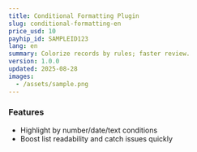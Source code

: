 ```yaml
---
title: Conditional Formatting Plugin
slug: conditional-formatting-en
price_usd: 10
payhip_id: SAMPLEID123
lang: en
summary: Colorize records by rules; faster review.
version: 1.0.0
updated: 2025-08-28
images:
  - /assets/sample.png
---
```


### Features
- Highlight by number/date/text conditions
- Boost list readability and catch issues quickly
